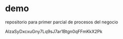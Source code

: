 # demo
repositorio para primer parcial de procesos del negocio

AIzaSyDxcxuGny7Lq9sJ7ar1Btgn0qFFmKkX2Pk
